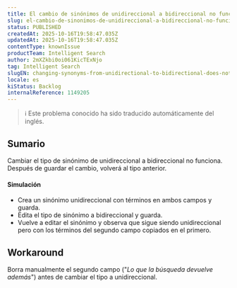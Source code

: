 ```yaml
---
title: El cambio de sinónimos de unidireccional a bidireccional no funciona
slug: el-cambio-de-sinonimos-de-unidireccional-a-bidireccional-no-funciona
status: PUBLISHED
createdAt: 2025-10-16T19:58:47.035Z
updatedAt: 2025-10-16T19:58:47.035Z
contentType: knownIssue
productTeam: Intelligent Search
author: 2mXZkbi0oi061KicTExNjo
tag: Intelligent Search
slugEN: changing-synonyms-from-unidirectional-to-bidirectional-does-not-work
locale: es
kiStatus: Backlog
internalReference: 1149205
---
```


>ℹ️ Este problema conocido ha sido traducido automáticamente del inglés.

## Sumario


Cambiar el tipo de sinónimo de unidireccional a bidireccional no funciona. Después de guardar el cambio, volverá al tipo anterior.


#### Simulación



- Crea un sinónimo unidireccional con términos en ambos campos y guarda.
- Edita el tipo de sinónimo a bidireccional y guarda.
- Vuelve a editar el sinónimo y observa que sigue siendo unidireccional pero con los términos del segundo campo copiados en el primero.

## Workaround


Borra manualmente el segundo campo ("_Lo que la búsqueda devuelve además_") antes de cambiar el tipo a unidireccional.



